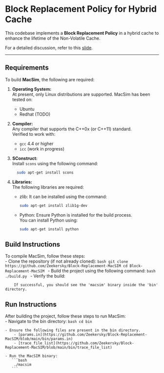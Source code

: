 # Block Replacement Policy for Hybrid Cache

This codebase implements a **Block Replacement Policy** in a hybrid cache to enhance the lifetime of the Non-Volatile Cache.

For a detailed discussion, refer to this [slide](https://github.com/Zeekersky/Block-Replacement-MacSIM/blob/main/Slides.pdf).

---

## Requirements

To build **MacSim**, the following are required:

1. **Operating System:**  
   At present, only Linux distributions are supported. MacSim has been tested on:  
   - Ubuntu  
   - Redhat (TODO)

2. **Compiler:**  
   Any compiler that supports the C++0x (or C++11) standard.  
   Verified to work with:  
   - `gcc` 4.4 or higher  
   - `icc` (work in progress)  

3. **SConstruct:**  
   Install `scons` using the following command:  
      ```bash
        sudo apt-get install scons
      ```

4. **Libraries:**  
   The following libraries are required:  
   - zlib: It can be installed using the command:
        ```bash
        sudo apt-get install zlib1g-dev
        ```
   - Python: Ensure Python is installed for the build process.  
      You can install Python using:
        ```bash
        sudo apt-get install python
        ```
## Build Instructions  
   To compile MacSim, follow these steps:  
    - Clone the repository (if not already cloned):
        ```bash
        git clone https://github.com/Zeekersky/Block-Replacement-MacSIM
        cd Block-Replacement-MacSIM
        ```
    - Build the project using the following command:
        ```bash
        ./build.py
        ```
    - Verify the build:
        
        If successful, you should see the 'macsim' binary inside the 'bin' directory.

## Run Instructions  
   After building the project, follow these steps to run MacSim:  
    - Navigate to the bin directory:
        ```bash
        cd bin
        ```
    
    - Ensure the following files are present in the bin directory.  
        - [params.in](https://github.com/Zeekersky/Block-Replacement-MacSIM/blob/main/bin/params.in)
        - [trace_file_list](https://github.com/Zeekersky/Block-Replacement-MacSIM/blob/main/bin/trace_file_list)
    
    - Run the MacSIM binary:
       ```bash
        ./macsim
       ```
